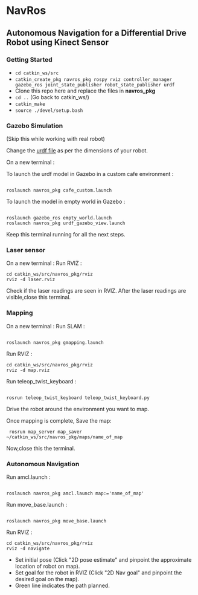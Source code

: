 # NavRos

## Autonomous Navigation for a Differential Drive Robot using Kinect Sensor


### Getting Started

- `cd catkin_ws/src`
- `catkin_create_pkg navros_pkg rospy rviz controller_manager gazebo_ros joint_state_publisher robot_state_publisher urdf`
-  Clone this repo here and replace the files in **navros_pkg**
- `cd ..` (Go back to catkin_ws/)
- `catkin_make`
- `source ./devel/setup.bash`


### Gazebo Simulation

(Skip this while working with real robot)

Change the [urdf file](https://github.com/YugAjmera/navros_pkg/blob/master/urdf/car.urdf.xacro) as per the dimensions of your robot.

On a new terminal :

To launch the urdf model in Gazebo in a custom cafe environment :
```

roslaunch navros_pkg cafe_custom.launch
```

To launch the model in empty world in Gazebo :
```

roslaunch gazebo_ros empty_world.launch
roslaunch navros_pkg urdf_gazebo_view.launch
```
Keep this terminal running for all the next steps.


### Laser sensor
On a new terminal :
Run RVIZ :
```
cd catkin_ws/src/navros_pkg/rviz 
rviz -d laser.rviz
```
Check if the laser readings are seen in RVIZ.
After the laser readings are visible,close this terminal.

### Mapping
On a new terminal :
Run SLAM :
```

roslaunch navros_pkg gmapping.launch
```

Run RVIZ :
```
cd catkin_ws/src/navros_pkg/rviz 
rviz -d map.rviz
```

Run teleop_twist_keyboard :
```

rosrun teleop_twist_keyboard teleop_twist_keyboard.py 
```

Drive the robot around the environment you want to map.

Once mapping is complete,
Save the map:
```
 rosrun map_server map_saver ~/catkin_ws/src/navros_pkg/maps/name_of_map
 ```

Now,close this the terminal.


### Autonomous Navigation
Run amcl.launch :
```

roslaunch navros_pkg amcl.launch map:='name_of_map'
```

Run move_base.launch :
```

roslaunch navros_pkg move_base.launch 
```

Run RVIZ :
```
cd catkin_ws/src/navros_pkg/rviz 
rviz -d navigate
```

* Set initial pose (Click "2D pose estimate" and pinpoint the approximate location of robot on map).
* Set goal for the robot in RVIZ (Click "2D Nav goal" and pinpoint the desired goal on the map).
* Green line indicates the path planned.

